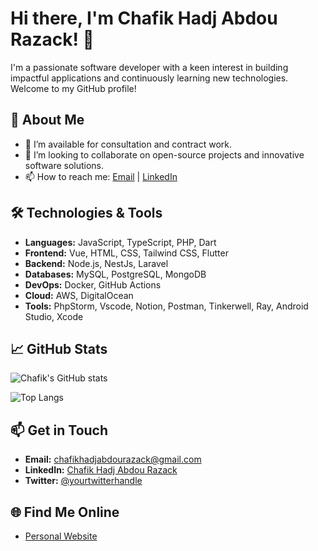 # Hi there, I'm Chafik Hadj Abdou Razack! 👋

I'm a passionate software developer with a keen interest in building impactful applications and continuously learning new technologies. Welcome to my GitHub profile!

## 🚀 About Me

- 🌱 I’m available for consultation and contract work.
- 👯 I’m looking to collaborate on open-source projects and innovative software solutions.
- 📫 How to reach me: [Email](mailto:chafikhadjabdourazack@gmail.com) | [LinkedIn](https://www.linkedin.com/in/chafik-hadj-abdou-razack-4a3758104/)

## 🛠️ Technologies & Tools

- **Languages:** JavaScript, TypeScript, PHP, Dart
- **Frontend:** Vue, HTML, CSS, Tailwind CSS, Flutter
- **Backend:** Node.js, NestJs, Laravel
- **Databases:** MySQL, PostgreSQL, MongoDB
- **DevOps:** Docker, GitHub Actions
- **Cloud:** AWS, DigitalOcean
- **Tools:** PhpStorm, Vscode, Notion, Postman, Tinkerwell, Ray, Android Studio, Xcode
  

## 📈 GitHub Stats

![Chafik's GitHub stats](https://github-readme-stats.vercel.app/api?username=ChafikHadjAbdouRazack&show_icons=true&theme=radical)

![Top Langs](https://github-readme-stats.vercel.app/api/top-langs/?username=ChafikHadjAbdouRazack&layout=compact&theme=radical)

## 📫 Get in Touch

- **Email:** chafikhadjabdourazack@gmail.com
- **LinkedIn:** [Chafik Hadj Abdou Razack](https://www.linkedin.com/in/chafik-hadj-abdou-razack-4a3758104/)
- **Twitter:** [@yourtwitterhandle](https://x.com/chafik_Hadj)
  

## 🌐 Find Me Online

- [Personal Website](https://chafikontech.com/)
